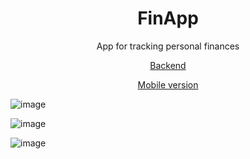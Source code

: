 <h1 align=center>FinApp</h1>
<p align=center>App for tracking personal finances</p>
<p align=center>
  <a href="https://github.com/MatijaNovosel/fin-app-backend">Backend</a>
</p>
<p align=center>
  <a href="https://github.com/MatijaNovosel/fin-app-mobile">Mobile version</a>
</p>

![image](https://user-images.githubusercontent.com/36193643/147499340-9fc08d9d-639a-4095-b068-486a5fcd94d6.png)

![image](https://user-images.githubusercontent.com/36193643/147499436-06417fa9-801a-4dcb-80e9-3c0999208071.png)

![image](https://user-images.githubusercontent.com/36193643/147499467-af0b9099-cc87-449a-b860-5e07f3573201.png)
